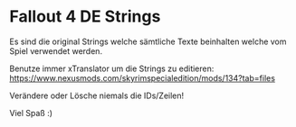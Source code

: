 # Fallout 4 DE Strings
Es sind die original Strings welche sämtliche Texte beinhalten welche vom Spiel verwendet werden.

Benutze immer xTranslator um die Strings zu editieren:\
https://www.nexusmods.com/skyrimspecialedition/mods/134?tab=files

Verändere oder Lösche niemals die IDs/Zeilen!

Viel Spaß :)
